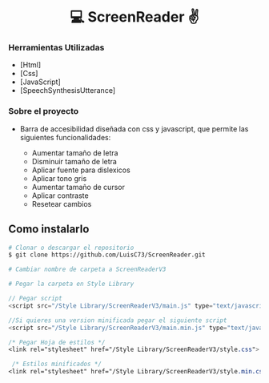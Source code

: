 
<h1 align="center">💻 ScreenReader ✌</h1>

### Herramientas Utilizadas

- [Html]
- [Css]
- [JavaScript]
- [SpeechSynthesisUtterance]

### Sobre el proyecto

- Barra de accesibilidad diseñada con css y javascript, que permite las siguientes funcionalidades:

    * Aumentar tamaño de letra <br>
    * Disminuir tamaño de letra <br>
    * Aplicar fuente para dislexicos <br>
    * Aplicar tono gris <br>
    * Aumentar tamaño de cursor <br>
    * Aplicar contraste <br>
    * Resetear cambios


## Como instalarlo

```bash
# Clonar o descargar el repositorio
$ git clone https://github.com/LuisC73/ScreenReader.git

# Cambiar nombre de carpeta a ScreenReaderV3

# Pegar la carpeta en Style Library

```

```javascript
// Pegar script 
<script src="/Style Library/ScreenReaderV3/main.js" type="text/javascript"></script>

//Si quieres una version minificada pegar el siguiente script
<script src="/Style Library/ScreenReaderV3/main.min.js" type="text/javascript"></script>
```

```css
/* Pegar Hoja de estilos */
<link rel="stylesheet" href="/Style Library/ScreenReaderV3/style.css">

 /* Estilos minificados */
<link rel="stylesheet" href="/Style Library/ScreenReaderV3/style.min.css">
```
